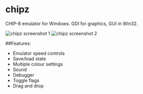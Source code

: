 # chipz
CHIP-8 emulator for Windows. GDI for graphics, GUI in Win32.

![chipz screenshot 1](http://s17.postimg.org/6mmyqn8db/chipz_1.png)
![chipz screenshot 2](http://s12.postimg.org/aaob0vqfx/chipz_2.png)

##Features:
<ul>
<li>Emulator speed controls</li>
<li>Save/load state</li>
<li>Multiple colour settings</li>
<li>Sound</li>
<li>Debugger</li>
<li>Toggle flags</li>
<li>Drag and drop</li>
</ul>
